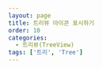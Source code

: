 ```yaml
---
layout: page
title: 트리뷰 아이콘 표시하기
order: 10
categories:
  - 트리뷰(TreeView)
tags: ['트리', 'Tree']
---
```

